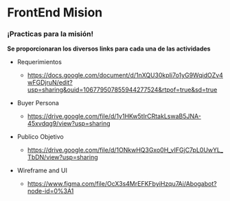 # FrontEnd Mision
### ¡Practicas para la misión!
<b> Se proporcionaran los diversos links para cada una de las actividades </b>

- Requerimientos
     - https://docs.google.com/document/d/1nXQU30kpIi7o1yG9WqidOZv4wFGDjruN/edit?usp=sharing&ouid=106779507855944277524&rtpof=true&sd=true

- Buyer Persona
    -  https://drive.google.com/file/d/1y1HKw5tIrCRtakLswaB5JNA-45xvdqg9/view?usp=sharing

- Publico Objetivo
    -  https://drive.google.com/file/d/1ONkwHQ3Gxo0H_vIFGjC7pL0UwYL_TbDN/view?usp=sharing

- Wireframe and UI
    - https://www.figma.com/file/OcX3s4MrEFKFbyiHzqu7Ai/Abogabot?node-id=0%3A1 

